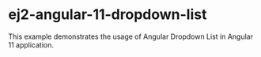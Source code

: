 # ej2-angular-11-dropdown-list
This example demonstrates the usage of Angular Dropdown List in Angular 11 application.
